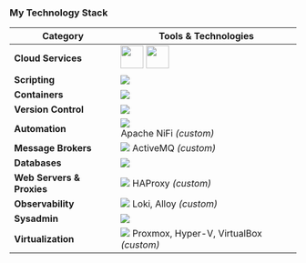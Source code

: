 ### My Technology Stack

| Category | Tools & Technologies |
|-----------|----------------------|
| **Cloud Services** | <img src=".github/images/aws-light.svg" width="40"/> <img src=".github/images/azure.svg" width="40"/> |
| **Scripting** | <img src="https://skillicons.dev/icons?i=bash,python" /> |
| **Containers** | <img src="https://skillicons.dev/icons?i=docker,lxc" /> |
| **Version Control** | <img src="https://skillicons.dev/icons?i=github,gitea" /> |
| **Automation** | <img src="https://skillicons.dev/icons?i=jenkins,postman" /> <br> Apache NiFi *(custom)* |
| **Message Brokers** | <img src="https://skillicons.dev/icons?i=rabbitmq" /> ActiveMQ *(custom)* |
| **Databases** | <img src="https://skillicons.dev/icons?i=mysql,mariadb,postgresql" /> |
| **Web Servers & Proxies** | <img src="https://skillicons.dev/icons?i=nginx,apache" /> HAProxy *(custom)* |
| **Observability** | <img src="https://skillicons.dev/icons?i=grafana,prometheus" /> Loki, Alloy *(custom)* |
| **Sysadmin** | <img src="https://skillicons.dev/icons?i=linux,windows" /> |
| **Virtualization** | <img src="https://skillicons.dev/icons?i=vmware" /> Proxmox, Hyper-V, VirtualBox *(custom)* |
